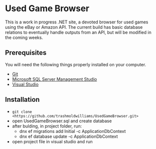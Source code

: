 # Used Game Browser

This is a work in progress .NET site, a devoted browser for used games using the eBay or Amazon API. The current build has basic database relations to eventually handle outputs from an API, but will be modified in the coming weeks.

## Prerequisites

You will need the following things properly installed on your computer.

* [Git](http://git-scm.com/)
* [Microsoft SQL Server Management Studio](https://msdn.microsoft.com/en-us/library/mt238290.aspx)
* [Visual Studio](https://www.visualstudio.com/en-us/visual-studio-homepage-vs.aspx)

## Installation

* `git clone <https://github.com/trashmoldwilliams/UsedGameBrowser.git>`
* open UsedGameBrowser.sql and create database
* after bulding, in project folder, run:
  * dnx ef migrations add Initial -c ApplicationDbContext
  * dnx ef database update -c ApplicationDbContext
* open project file in visual studio and run
